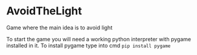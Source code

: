# AvoidTheLight
Game where the main idea is to avoid light

To start the game you will need a working python interpreter with pygame installed in it. To install pygame type into cmd
`pip install pygame`
